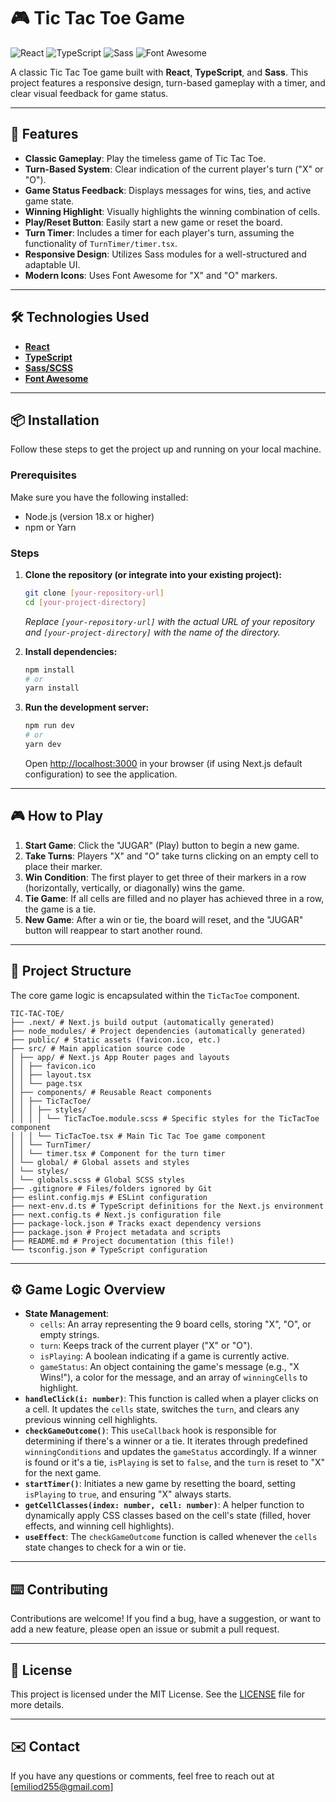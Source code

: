 # 🎮 Tic Tac Toe Game

![React](https://img.shields.io/badge/React-61DAFB?style=for-the-badge&logo=react&logoColor=black)
![TypeScript](https://img.shields.io/badge/TypeScript-007ACC?style=for-the-badge&logo=typescript&logoColor=white)
![Sass](https://img.shields.io/badge/Sass-CC6699?style=for-the-badge&logo=sass&logoColor=white)
![Font Awesome](https://img.shields.io/badge/Font_Awesome-528DD7?style=for-the-badge&logo=font-awesome&logoColor=white)

A classic Tic Tac Toe game built with **React**, **TypeScript**, and **Sass**. This project features a responsive design, turn-based gameplay with a timer, and clear visual feedback for game status.

---

## 🚀 Features

- **Classic Gameplay**: Play the timeless game of Tic Tac Toe.
- **Turn-Based System**: Clear indication of the current player's turn ("X" or "O").
- **Game Status Feedback**: Displays messages for wins, ties, and active game state.
- **Winning Highlight**: Visually highlights the winning combination of cells.
- **Play/Reset Button**: Easily start a new game or reset the board.
- **Turn Timer**: Includes a timer for each player's turn, assuming the functionality of `TurnTimer/timer.tsx`.
- **Responsive Design**: Utilizes Sass modules for a well-structured and adaptable UI.
- **Modern Icons**: Uses Font Awesome for "X" and "O" markers.

---

## 🛠️ Technologies Used

- [**React**](https://react.dev/)
- [**TypeScript**](https://www.typescriptlang.org/)
- [**Sass/SCSS**](https://sass-lang.com/)
- [**Font Awesome**](https://fontawesome.com/)

---

## 📦 Installation

Follow these steps to get the project up and running on your local machine.

### Prerequisites

Make sure you have the following installed:

- Node.js (version 18.x or higher)
- npm or Yarn

### Steps

1.  **Clone the repository (or integrate into your existing project):**

    ```bash
    git clone [your-repository-url]
    cd [your-project-directory]
    ```

    _Replace `[your-repository-url]` with the actual URL of your repository and `[your-project-directory]` with the name of the directory._

2.  **Install dependencies:**

    ```bash
    npm install
    # or
    yarn install
    ```

3.  **Run the development server:**

    ```bash
    npm run dev
    # or
    yarn dev
    ```

    Open [http://localhost:3000](http://localhost:3000) in your browser (if using Next.js default configuration) to see the application.

---

## 🎮 How to Play

1.  **Start Game**: Click the "JUGAR" (Play) button to begin a new game.
2.  **Take Turns**: Players "X" and "O" take turns clicking on an empty cell to place their marker.
3.  **Win Condition**: The first player to get three of their markers in a row (horizontally, vertically, or diagonally) wins the game.
4.  **Tie Game**: If all cells are filled and no player has achieved three in a row, the game is a tie.
5.  **New Game**: After a win or tie, the board will reset, and the "JUGAR" button will reappear to start another round.

---

## 📁 Project Structure

The core game logic is encapsulated within the `TicTacToe` component.

```
TIC-TAC-TOE/
├── .next/ # Next.js build output (automatically generated)
├── node_modules/ # Project dependencies (automatically generated)
├── public/ # Static assets (favicon.ico, etc.)
├── src/ # Main application source code
│ ├── app/ # Next.js App Router pages and layouts
│ │ ├── favicon.ico
│ │ ├── layout.tsx
│ │ └── page.tsx
│ ├── components/ # Reusable React components
│ │ ├── TicTacToe/
│ │ │ ├── styles/
│ │ │ │ └── TicTacToe.module.scss # Specific styles for the TicTacToe component
│ │ │ └── TicTacToe.tsx # Main Tic Tac Toe game component
│ │ └── TurnTimer/
│ │ └── timer.tsx # Component for the turn timer
│ └── global/ # Global assets and styles
│ └── styles/
│ └── globals.scss # Global SCSS styles
├── .gitignore # Files/folders ignored by Git
├── eslint.config.mjs # ESLint configuration
├── next-env.d.ts # TypeScript definitions for the Next.js environment
├── next.config.ts # Next.js configuration file
├── package-lock.json # Tracks exact dependency versions
├── package.json # Project metadata and scripts
├── README.md # Project documentation (this file!)
└── tsconfig.json # TypeScript configuration
```

---

## ⚙️ Game Logic Overview

- **State Management**:
  - `cells`: An array representing the 9 board cells, storing "X", "O", or empty strings.
  - `turn`: Keeps track of the current player ("X" or "O").
  - `isPlaying`: A boolean indicating if a game is currently active.
  - `gameStatus`: An object containing the game's message (e.g., "X Wins!"), a color for the message, and an array of `winningCells` to highlight.
- **`handleClick(i: number)`**: This function is called when a player clicks on a cell. It updates the `cells` state, switches the `turn`, and clears any previous winning cell highlights.
- **`checkGameOutcome()`**: This `useCallback` hook is responsible for determining if there's a winner or a tie. It iterates through predefined `winningConditions` and updates the `gameStatus` accordingly. If a winner is found or it's a tie, `isPlaying` is set to `false`, and the `turn` is reset to "X" for the next game.
- **`startTimer()`**: Initiates a new game by resetting the board, setting `isPlaying` to `true`, and ensuring "X" always starts.
- **`getCellClasses(index: number, cell: number)`**: A helper function to dynamically apply CSS classes based on the cell's state (filled, hover effects, and winning cell highlights).
- **`useEffect`**: The `checkGameOutcome` function is called whenever the `cells` state changes to check for a win or tie.

---

## ⌨️ Contributing

Contributions are welcome! If you find a bug, have a suggestion, or want to add a new feature, please open an issue or submit a pull request.

---

## 📄 License

This project is licensed under the MIT License. See the [LICENSE](LICENSE) file for more details.

---

## ✉️ Contact

If you have any questions or comments, feel free to reach out at [emiliod255@gmail.com]
